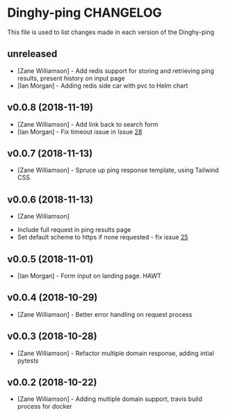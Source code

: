 # Dinghy-ping CHANGELOG

This file is used to list changes made in each version of the Dinghy-ping 

## unreleased

- [Zane Williamson] - Add redis support for storing and retrieving ping results, present history on input page
- [Ian Morgan] - Adding redis side car with pvc to Helm chart 

## v0.0.8 (2018-11-19)

- [Zane Williamson] - Add link back to search form 
- [Ian Morgan] - Fix timeout issue in Issue [28](https://github.com/silvermullet/dinghy-ping/issues/28)

## v0.0.7 (2018-11-13)

- [Zane Williamson] - Spruce up ping response template, using Tailwind CSS

## v0.0.6 (2018-11-13)

- [Zane Williamson]
 * Include full request in ping results page
 * Set default scheme to https if none requested - fix issue [25](https://github.com/silvermullet/dinghy-ping/issues/25)

## v0.0.5 (2018-11-01)

- [Ian Morgan] - Form input on landing page. HAWT 

## v0.0.4 (2018-10-29)

- [Zane Williamson] - Better error handling on request process 

## v0.0.3 (2018-10-28)

- [Zane Williamson] - Refactor multiple domain response, adding intial pytests 

## v0.0.2 (2018-10-22)

- [Zane Williamson] - Adding multiple domain support, travis build process for docker 
